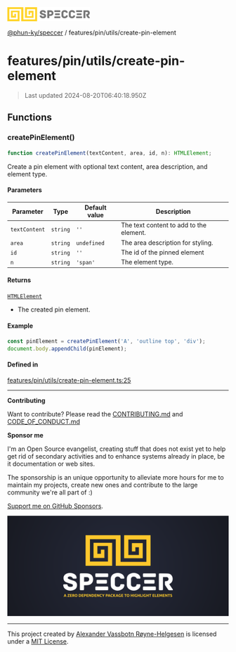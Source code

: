 <div>
  <img alt="SPECCER logo" src="https://raw.githubusercontent.com/phun-ky/speccer/main/public/logo-speccer-horizontal-colored-package.svg?raw=true" style="max-height:32px;" />
</div>

[@phun-ky/speccer](../../../README.md) / features/pin/utils/create-pin-element

# features/pin/utils/create-pin-element

> Last updated 2024-08-20T06:40:18.950Z

## Functions

### createPinElement()

```ts
function createPinElement(textContent, area, id, n): HTMLElement;
```

Create a pin element with optional text content, area description, and element type.

#### Parameters

| Parameter     | Type     | Default value | Description                             |
| ------------- | -------- | ------------- | --------------------------------------- |
| `textContent` | `string` | `''`          | The text content to add to the element. |
| `area`        | `string` | `undefined`   | The area description for styling.       |
| `id`          | `string` | `''`          | The id of the pinned element            |
| `n`           | `string` | `'span'`      | The element type.                       |

#### Returns

[`HTMLElement`](https://developer.mozilla.org/docs/Web/API/HTMLElement)

- The created pin element.

#### Example

```ts
const pinElement = createPinElement('A', 'outline top', 'div');
document.body.appendChild(pinElement);
```

#### Defined in

[features/pin/utils/create-pin-element.ts:25](https://github.com/phun-ky/speccer/blob/main/src/features/pin/utils/create-pin-element.ts#L25)

---

**Contributing**

Want to contribute? Please read the [CONTRIBUTING.md](https://github.com/phun-ky/speccer/blob/main/CONTRIBUTING.md) and [CODE_OF_CONDUCT.md](https://github.com/phun-ky/speccer/blob/main/CODE_OF_CONDUCT.md)

**Sponsor me**

I'm an Open Source evangelist, creating stuff that does not exist yet to help get rid of secondary activities and to enhance systems already in place, be it documentation or web sites.

The sponsorship is an unique opportunity to alleviate more hours for me to maintain my projects, create new ones and contribute to the large community we're all part of :)

[Support me on GitHub Sponsors](https://github.com/sponsors/phun-ky).

![Speccer banner, with logo and slogan: A zero dependency package to highlight elements](https://github.com/phun-ky/speccer/blob/main/public/speccer-banner.png?raw=true)

---

This project created by [Alexander Vassbotn Røyne-Helgesen](http://phun-ky.net) is licensed under a [MIT License](https://choosealicense.com/licenses/mit/).
